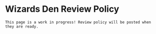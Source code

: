 # Wizards Den Review Policy

```admonish warning "Work in Progress"
This page is a work in progress! Review policy will be posted when they are ready.
```
